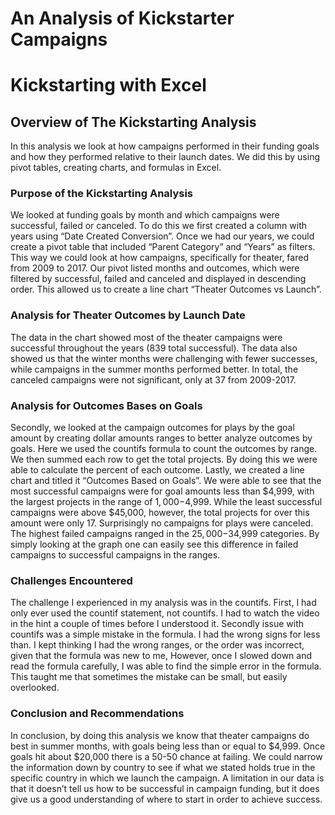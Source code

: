 # An Analysis of Kickstarter Campaigns
# Kickstarting with Excel

## Overview of The Kickstarting Analysis

In this analysis we look at how campaigns performed in their funding goals and how they performed relative to their launch dates. We did this by using pivot tables, creating charts, and formulas in Excel. 

### Purpose of the Kickstarting Analysis

We looked at funding goals by month and which campaigns were successful, failed or canceled.  To do this we first created a column with years using “Date Created Conversion”.  Once we had our years, we could create a pivot table that included “Parent Category” and “Years” as filters. This way we could look at how campaigns, specifically for theater, fared from 2009 to 2017.  Our pivot listed months and outcomes, which were filtered by successful, failed and canceled and displayed in descending order.  This allowed us to create a line chart “Theater Outcomes vs Launch”.

### Analysis for Theater Outcomes by Launch Date

The data in the chart showed most of the theater campaigns were successful throughout the years (839 total successful). The data also showed us that the winter months were challenging with fewer successes, while campaigns in the summer months performed better. In total, the canceled campaigns were not significant, only at 37 from 2009-2017.

### Analysis for Outcomes Bases on Goals

Secondly, we looked at the campaign outcomes for plays by the goal amount by creating dollar amounts ranges to better analyze outcomes by goals. Here we used the countifs formula to count the outcomes by range. We then summed each row to get the total projects.  By doing this we were able to calculate the percent of each outcome.  Lastly, we created a line chart and titled it “Outcomes Based on Goals”. 
We were able to see that the most successful campaigns were for goal amounts less than $4,999, with the largest projects in the range of $1,000-$4,999. While the least successful campaigns were above $45,000, however, the total projects for over this amount were only 17. Surprisingly no campaigns for plays were canceled. The highest failed campaigns ranged in the $25,000-$34,999 categories. By simply looking at the graph one can easily see this difference in failed campaigns to successful campaigns in the ranges. 

### Challenges Encountered

The challenge I experienced in my analysis was in the countifs.  First, I had only ever used the countif statement, not countifs. I had to watch the video in the hint a couple of times before I understood it. Secondly issue with countifs was a simple mistake in the formula. I had the wrong signs for less than. I kept thinking I had the wrong ranges, or the order was incorrect, given that the formula was new to me, However, once I slowed down and read the formula carefully, I was able to find the simple error in the formula.  This taught me that sometimes the mistake can be small, but easily overlooked.

### Conclusion and Recommendations

In conclusion, by doing this analysis we know that theater campaigns do best in summer months, with goals being less than or equal to $4,999. Once goals hit about $20,000 there is a 50-50 chance at failing.  We could narrow the information down by country to see if what we stated holds true in the specific country in which we launch the campaign. A limitation in our data is that it doesn’t tell us how to be successful in campaign funding, but it does give us a good understanding of where to start in order to achieve success.
